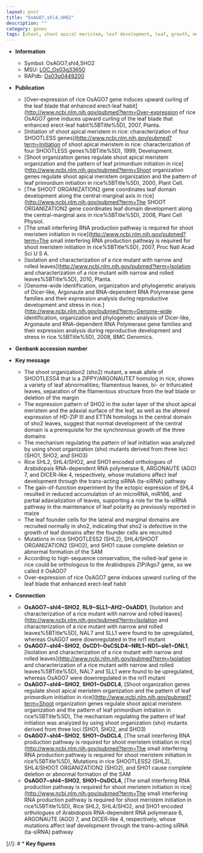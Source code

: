```yaml
---
layout: post
title: "OsAGO7,shl4,SHO2"
description: ""
category: genes
tags: [shoot, shoot apical meristem, leaf development, leaf, growth, meristem, erect]
---
```


* **Information**  
    + Symbol: OsAGO7,shl4,SHO2  
    + MSU: [LOC_Os03g33650](http://rice.plantbiology.msu.edu/cgi-bin/ORF_infopage.cgi?orf=LOC_Os03g33650)  
    + RAPdb: [Os03g0449200](http://rapdb.dna.affrc.go.jp/viewer/gbrowse_details/irgsp1?name=Os03g0449200)  

* **Publication**  
    + [Over-expression of rice OsAGO7 gene induces upward curling of the leaf blade that enhanced erect-leaf habit](http://www.ncbi.nlm.nih.gov/pubmed?term=Over-expression of rice OsAGO7 gene induces upward curling of the leaf blade that enhanced erect-leaf habit%5BTitle%5D), 2007, Planta.
    + [Initiation of shoot apical meristem in rice: characterization of four SHOOTLESS genes](http://www.ncbi.nlm.nih.gov/pubmed?term=Initiation of shoot apical meristem in rice: characterization of four SHOOTLESS genes%5BTitle%5D), 1999, Development.
    + [Shoot organization genes regulate shoot apical meristem organization and the pattern of leaf primordium initiation in rice](http://www.ncbi.nlm.nih.gov/pubmed?term=Shoot organization genes regulate shoot apical meristem organization and the pattern of leaf primordium initiation in rice%5BTitle%5D), 2000, Plant Cell.
    + [The SHOOT ORGANIZATION2 gene coordinates leaf domain development along the central-marginal axis in rice](http://www.ncbi.nlm.nih.gov/pubmed?term=The SHOOT ORGANIZATION2 gene coordinates leaf domain development along the central-marginal axis in rice%5BTitle%5D), 2008, Plant Cell Physiol.
    + [The small interfering RNA production pathway is required for shoot meristem initiation in rice](http://www.ncbi.nlm.nih.gov/pubmed?term=The small interfering RNA production pathway is required for shoot meristem initiation in rice%5BTitle%5D), 2007, Proc Natl Acad Sci U S A.
    + [Isolation and characterization of a rice mutant with narrow and rolled leaves](http://www.ncbi.nlm.nih.gov/pubmed?term=Isolation and characterization of a rice mutant with narrow and rolled leaves%5BTitle%5D), 2010, Planta.
    + [Genome-wide identification, organization and phylogenetic analysis of Dicer-like, Argonaute and RNA-dependent RNA Polymerase gene families and their expression analysis during reproductive development and stress in rice.](http://www.ncbi.nlm.nih.gov/pubmed?term=Genome-wide identification, organization and phylogenetic analysis of Dicer-like, Argonaute and RNA-dependent RNA Polymerase gene families and their expression analysis during reproductive development and stress in rice.%5BTitle%5D), 2008, BMC Genomics.

* **Genbank accession number**  

* **Key message**  
    + The shoot organization2 (sho2) mutant, a weak allele of SHOOTLESS4 that is a ZIPPY/ARGONAUTE7 homolog in rice, shows a variety of leaf abnormalities; filamentous leaves, bi- or trifurcated leaves, separation of the filamentous structure from the leaf blade or deletion of the margin
    + The expression pattern of SHO2 in the outer layer of the shoot apical meristem and the adaxial surface of the leaf, as well as the altered expression of HD-ZIP III and ETTIN homologs in the central domain of sho2 leaves, suggest that normal development of the central domain is a prerequisite for the synchronous growth of the three domains
    + The mechanism regulating the pattern of leaf initiation was analyzed by using shoot organization (sho) mutants derived from three loci (SHO1, SHO2, and SHO3)
    + Rice SHL2, SHL4/SHO2, and SHO1 encoded orthologues of Arabidopsis RNA-dependent RNA polymerase 6, ARGONAUTE (AGO) 7, and DICER-like 4, respectively, whose mutations affect leaf development through the trans-acting siRNA (ta-siRNA) pathway
    + The gain-of-function experiment by the ectopic expression of SHL4 resulted in reduced accumulation of an microRNA, miR166, and partial adaxialization of leaves, supporting a role for the ta-siRNA pathway in the maintenance of leaf polarity as previously reported in maize
    + The leaf founder cells for the lateral and marginal domains are recruited normally in sho2, indicating that sho2 is defective in the growth of leaf domains after the founder cells are recruited
    + Mutations in rice SHOOTLESS2 (SHL2), SHL4/SHOOT ORGANIZATION2 (SHO2), and SHO1 cause complete deletion or abnormal formation of the SAM
    + According to high-sequence conservation, the rolled-leaf gene in rice could be orthologous to the Arabidopsis ZIP/Ago7 gene, so we called it OsAGO7
    + Over-expression of rice OsAGO7 gene induces upward curling of the leaf blade that enhanced erect-leaf habit

* **Connection**  
    + __OsAGO7~shl4~SHO2__, __RL9~SLL1~AH2~OsADD1__, [Isolation and characterization of a rice mutant with narrow and rolled leaves](http://www.ncbi.nlm.nih.gov/pubmed?term=Isolation and characterization of a rice mutant with narrow and rolled leaves%5BTitle%5D), NAL7 and SLL1 were found to be upregulated, whereas OsAGO7 were downregulated in the nrl1 mutant
    + __OsAGO7~shl4~SHO2__, __OsCD1~OsCSLD4~NRL1~ND1~sle1~DNL1__, [Isolation and characterization of a rice mutant with narrow and rolled leaves](http://www.ncbi.nlm.nih.gov/pubmed?term=Isolation and characterization of a rice mutant with narrow and rolled leaves%5BTitle%5D), NAL7 and SLL1 were found to be upregulated, whereas OsAGO7 were downregulated in the nrl1 mutant
    + __OsAGO7~shl4~SHO2__, __SHO1~OsDCL4__, [Shoot organization genes regulate shoot apical meristem organization and the pattern of leaf primordium initiation in rice](http://www.ncbi.nlm.nih.gov/pubmed?term=Shoot organization genes regulate shoot apical meristem organization and the pattern of leaf primordium initiation in rice%5BTitle%5D), The mechanism regulating the pattern of leaf initiation was analyzed by using shoot organization (sho) mutants derived from three loci (SHO1, SHO2, and SHO3)
    + __OsAGO7~shl4~SHO2__, __SHO1~OsDCL4__, [The small interfering RNA production pathway is required for shoot meristem initiation in rice](http://www.ncbi.nlm.nih.gov/pubmed?term=The small interfering RNA production pathway is required for shoot meristem initiation in rice%5BTitle%5D), Mutations in rice SHOOTLESS2 (SHL2), SHL4/SHOOT ORGANIZATION2 (SHO2), and SHO1 cause complete deletion or abnormal formation of the SAM
    + __OsAGO7~shl4~SHO2__, __SHO1~OsDCL4__, [The small interfering RNA production pathway is required for shoot meristem initiation in rice](http://www.ncbi.nlm.nih.gov/pubmed?term=The small interfering RNA production pathway is required for shoot meristem initiation in rice%5BTitle%5D), Rice SHL2, SHL4/SHO2, and SHO1 encoded orthologues of Arabidopsis RNA-dependent RNA polymerase 6, ARGONAUTE (AGO) 7, and DICER-like 4, respectively, whose mutations affect leaf development through the trans-acting siRNA (ta-siRNA) pathway

[//]: # * **Key figures**  



